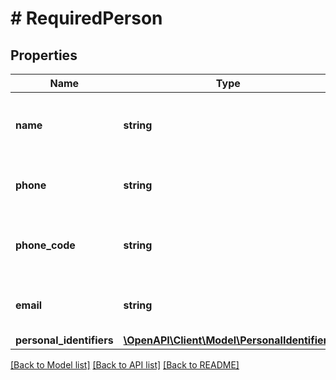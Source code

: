 # # RequiredPerson

## Properties

Name | Type | Description | Notes
------------ | ------------- | ------------- | -------------
**name** | **string** | The person&#39;s name as it should be displayed. | [optional]
**phone** | **string** | The person&#39;s phone number. | [optional]
**phone_code** | **string** | A code or extension of the phone number. | [optional]
**email** | **string** | The person&#39;s email address. | [optional]
**personal_identifiers** | [**\OpenAPI\Client\Model\PersonalIdentifiers**](PersonalIdentifiers.md) |  | [optional]

[[Back to Model list]](../../README.md#models) [[Back to API list]](../../README.md#endpoints) [[Back to README]](../../README.md)

